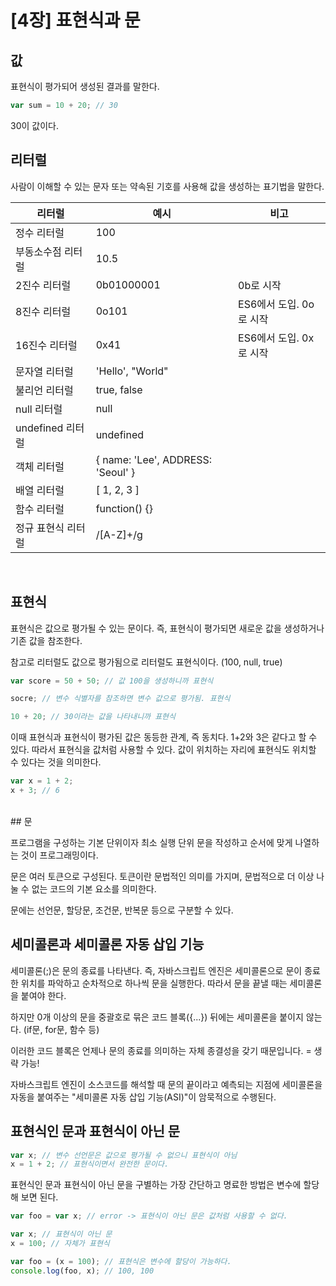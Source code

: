 # [4장] 표현식과 문

## 값

표현식이 평가되어 생성된 결과를 말한다.

```javascript
var sum = 10 + 20; // 30
```

30이 값이다.

## 리터럴

사람이 이해할 수 있는 문자 또는 약속된 기호를 사용해 값을 생성하는 표기법을 말한다.

| 리터럴             | 예시                              | 비고                    |
| ------------------ | --------------------------------- | ----------------------- |
| 정수 리터럴        | 100                               |                         |
| 부동소수점 리터럴  | 10.5                              |                         |
| 2진수 리터럴       | 0b01000001                        | 0b로 시작               |
| 8진수 리터럴       | 0o101                             | ES6에서 도입. 0o로 시작 |
| 16진수 리터럴      | 0x41                              | ES6에서 도입. 0x로 시작 |
| 문자열 리터럴      | 'Hello', "World"                  |                         |
| 불리언 리터럴      | true, false                       |                         |
| null 리터럴        | null                              |                         |
| undefined 리터럴   | undefined                         |                         |
| 객체 리터럴        | { name: 'Lee', ADDRESS: 'Seoul' } |                         |
| 배열 리터럴        | [ 1, 2, 3 ]                       |                         |
| 함수 리터럴        | function() {}                     |                         |
| 정규 표현식 리터럴 | /[A-Z]+/g                         |                         |

<br>

## 표현식

표현식은 값으로 평가될 수 있는 문이다. 즉, 표현식이 평가되면 새로운 값을 생성하거나 기존 값을 참조한다.

참고로 리터럴도 값으로 평가됨으로 리터럴도 표현식이다. (100, null, true)

```javascript
var score = 50 + 50; // 값 100을 생성하니까 표현식

socre; // 변수 식별자를 참조하면 변수 값으로 평가됨. 표현식

10 + 20; // 30이라는 값을 나타내니까 표현식
```

이때 표현식과 표현식이 평가된 값은 동등한 관계, 즉 동치다.
1+2와 3은 같다고 할 수 있다.
따라서 표현식을 값처럼 사용할 수 있다.
값이 위치하는 자리에 표현식도 위치할 수 있다는 것을 의미한다.

```javascript
var x = 1 + 2;
x + 3; // 6
```

<br>
## 문

프로그램을 구성하는 기본 단위이자 최소 실행 단위
문을 작성하고 순서에 맞게 나열하는 것이 프로그래밍이다.

문은 여러 토큰으로 구성된다.
토큰이란 문법적인 의미를 가지며, 문법적으로 더 이상 나눌 수 없는 코드의 기본 요소를 의미한다.

문에는 선언문, 할당문, 조건문, 반복문 등으로 구분할 수 있다.

## 세미콜론과 세미콜론 자동 삽입 기능

세미콜론(;)은 문의 종료를 나타낸다. 즉, 자바스크립트 엔진은 세미콜론으로 문이 종료한 위치를 파악하고 순차적으로 하나씩 문을 실행한다. 따라서 문을 끝낼 때는 세미콜론을 붙여야 한다.

하지만 0개 이상의 문을 중괄호로 묶은 코드 블록({...}) 뒤에는 세미콜론을 붙이지 않는다. (if문, for문, 함수 등)

이러한 코드 블록은 언제나 문의 종료를 의미하는 자체 종결성을 갖기 때문입니다. = 생략 가능!

자바스크립트 엔진이 소스코드를 해석할 때 문의 끝이라고 예측되는 지점에 세미콜론을 자동을 붙여주는 "세미콜론 자동 삽입 기능(ASI)"이 암묵적으로 수행된다.

## 표현식인 문과 표현식이 아닌 문

```javascript
var x; // 변수 선언문은 값으로 평가될 수 없으니 표현식이 아님
x = 1 + 2; // 표현식이면서 완전한 문이다.
```

표현식인 문과 표현식이 아닌 문을 구별하는 가장 간단하고 명료한 방법은 변수에 할당해 보면 된다.

```javascript
var foo = var x; // error -> 표현식이 아닌 문은 값처럼 사용할 수 없다.
```

```javascript
var x; // 표현식이 아닌 문
x = 100; // 자체가 표현식
```

```javascript
var foo = (x = 100); // 표현식은 변수에 할당이 가능하다.
console.log(foo, x); // 100, 100
```
